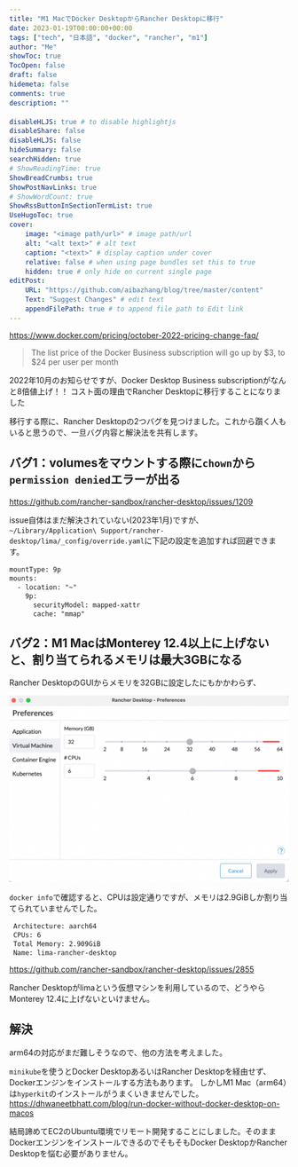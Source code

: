 ```yaml
---
title: "M1 MacでDocker DesktopからRancher Desktopに移行"
date: 2023-01-19T00:00:00+00:00
tags: ["tech", "日本語", "docker", "rancher", "m1"]
author: "Me"
showToc: true
TocOpen: false
draft: false
hidemeta: false
comments: true
description: ""

disableHLJS: true # to disable highlightjs
disableShare: false
disableHLJS: false
hideSummary: false
searchHidden: true
# ShowReadingTime: true
ShowBreadCrumbs: true
ShowPostNavLinks: true
# ShowWordCount: true
ShowRssButtonInSectionTermList: true
UseHugoToc: true
cover:
    image: "<image path/url>" # image path/url
    alt: "<alt text>" # alt text
    caption: "<text>" # display caption under cover
    relative: false # when using page bundles set this to true
    hidden: true # only hide on current single page
editPost:
    URL: "https://github.com/aibazhang/blog/tree/master/content"
    Text: "Suggest Changes" # edit text
    appendFilePath: true # to append file path to Edit link
---
```


https://www.docker.com/pricing/october-2022-pricing-change-faq/

> The list price of the Docker Business subscription will go up by $3, to $24 per user per month

2022年10月のお知らせですが、Docker Desktop Business subscriptionがなんと8倍値上げ！！
コスト面の理由でRancher Desktopに移行することになりました

移行する際に、Rancher Desktopの2つバグを見つけました。これから躓く人もいると思うので、一旦バグ内容と解決法を共有します。

## バグ1：volumesをマウントする際に`chown`から`permission denied`エラーが出る

https://github.com/rancher-sandbox/rancher-desktop/issues/1209

issue自体はまだ解決されていない(2023年1月)ですが、
`~/Library/Application\ Support/rancher-desktop/lima/_config/override.yaml`に下記の設定を追加すれば回避できます。
```
mountType: 9p
mounts:
  - location: "~"
    9p:
      securityModel: mapped-xattr
      cache: "mmap"
```

## バグ2：M1 MacはMonterey 12.4以上に上げないと、割り当てられるメモリは最大3GBになる

Rancher DesktopのGUIからメモリを32GBに設定したにもかかわらず、

![](images/84ff3f794bab-20230119.png)

`docker info`で確認すると、CPUは設定通りですが、メモリは2.9GiBしか割り当てられていませんでした。

```
 Architecture: aarch64
 CPUs: 6
 Total Memory: 2.909GiB
 Name: lima-rancher-desktop
```

https://github.com/rancher-sandbox/rancher-desktop/issues/2855

Rancher Desktopがlimaという仮想マシンを利用しているので、どうやらMonterey 12.4に上げないといけません。

## 解決

arm64の対応がまだ難しそうなので、他の方法を考えました。

`minikube`を使うとDocker DesktopあるいはRancher Desktopを経由せず、Dockerエンジンをインストールする方法もあります。
しかしM1 Mac（arm64）は`hyperkit`のインストールがうまくいきませんでした。
https://dhwaneetbhatt.com/blog/run-docker-without-docker-desktop-on-macos

結局諦めてEC2のUbuntu環境でリモート開発することにしました。そのままDockerエンジンをインストールできるのでそもそもDocker DesktopかRancher Desktopを悩む必要がありません。

